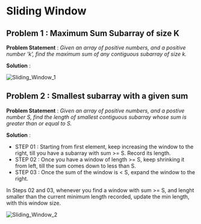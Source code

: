 # Sliding Window

## Problem 1 : Maximum Sum Subarray of size K
**Problem Statement** : *Given an array of positive numbers, and a positive number 'k', find the maximum sum of any contiguous subarray of size k.*   

**Solution** : 

![Sliding_Window_1](https://user-images.githubusercontent.com/13499858/140295566-4f3f426a-c928-40d0-b44a-f34119514778.png)

## Problem 2 : Smallest subarray with a given sum
**Problem Statement** : *Given an array of positive numbers, and a postive number S, find the length of smallest contiguous subarray whose sum is greater than or equal to S.*

**Solution** :  
- STEP 01 : Starting from first element, keep increasing the window to the right, till you have a subarray with sum >= S. Record its length.
- STEP 02 : Once you have a window of length >= S, keep shrinking it from left, till the sum comes down to less than S.
- STEP 03 : Once the sum of the window is < S, expand the window to the right.

In Steps 02 and 03, whenever you find a window with sum >= S, and lenght smaller than the current minimum length recorded, update the min length, with this window size.

![Sliding_Window_2](https://user-images.githubusercontent.com/13499858/140300191-360de1da-fb53-4f09-95be-4851de8de04a.png)

